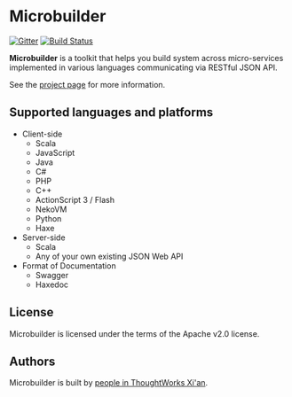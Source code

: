# Microbuilder

[![Gitter](https://badges.gitter.im/Join%20Chat.svg)](https://gitter.im/ThoughtWorksInc/microbuilder?utm_source=badge&utm_medium=badge&utm_campaign=pr-badge)
[![Build Status](https://travis-ci.org/ThoughtWorksInc/microbuilder.svg)](https://travis-ci.org/ThoughtWorksInc/microbuilder)

**Microbuilder** is a toolkit that helps you build system across micro-services
implemented in various languages communicating via RESTful JSON API.

See the [project page](https://thoughtworksinc.github.io/microbuilder/) for more information.

## Supported languages and platforms

* Client-side
  * Scala
  * JavaScript
  * Java
  * C# 
  * PHP
  * C++
  * ActionScript 3 / Flash
  * NekoVM
  * Python
  * Haxe
* Server-side
  * Scala
  * Any of your own existing JSON Web API
* Format of Documentation
  * Swagger
  * Haxedoc

## License

Microbuilder is licensed under the terms of the Apache v2.0 license.

## Authors

Microbuilder is built by [people in ThoughtWorks Xi'an](https://github.com/ThoughtWorksInc/microbuilder/graphs/contributors).
